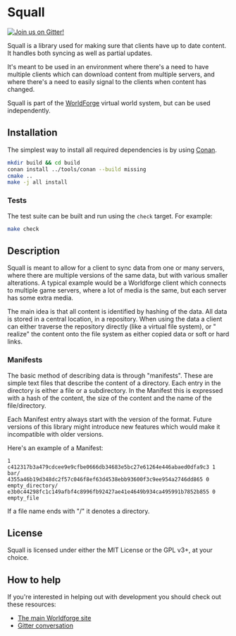 # Squall

[![Join us on Gitter!](https://badges.gitter.im/Worldforge.svg)](https://gitter.im/Worldforge/Lobby)

Squall is a library used for making sure that clients have up to date content. It handles both syncing as well as
partial updates.

It's meant to be used in an environment where there's a need to have multiple clients which can download content from
multiple servers, and where there's a need to easily signal to the clients when content has changed.

Squall is part of the [WorldForge](http://worldforge.org/ "The main Worldforge site") virtual world system, but can be
used independently.

## Installation

The simplest way to install all required dependencies is by using [Conan](https://www.conan.io).

```bash
mkdir build && cd build
conan install ../tools/conan --build missing
cmake ..
make -j all install
```

### Tests

The test suite can be built and run using the ```check``` target. For example:

```bash
make check
```

## Description

Squall is meant to allow for a client to sync data from one or many servers, where there are multiple versions of the
same data, but with various smaller alterations. A typical example would be a Worldforge client which connects to
multiple game servers, where a lot of media is the same, but each server has some extra media.

The main idea is that all content is identified by hashing of the data. All data is stored in a central location, in a
repository. When using the data a client can either traverse the repository directly (like a virtual file system), or "
realize" the content onto the file system as either copied data or soft or hard links.

### Manifests

The basic method of describing data is through "manifests". These are simple text files that describe the content of a
directory. Each entry in the directory is either a file or a subdirectory. In the Manifest this is expressed with a hash
of the content, the size of the content and the name of the file/directory.

Each Manifest entry always start with the version of the format. Future versions of this library might introduce new
features which would make it incompatible with older versions.

Here's an example of a Manifest:

```
1
c412317b3a479cdcee9e9cfbe0666db34683e5bc27e61264e446abaed0dfa9c3 1 bar/
4355a46b19d348dc2f57c046f8ef63d4538ebb93600f3c9ee954a2746dd865 0 empty_directory/
e3b0c44298fc1c149afbf4c8996fb92427ae41e4649b934ca495991b7852b855 0 empty_file
```

If a file name ends with "/" it denotes a directory.

## License

Squall is licensed under either the MIT License or the GPL v3+, at your choice.

## How to help

If you're interested in helping out with development you should check out these resources:

* [The main Worldforge site](http://worldforge.org/ "The main Worldforge site")
* [Gitter conversation](https://gitter.im/Worldforge/Lobby "Gitter conversation")

